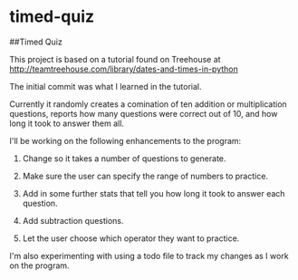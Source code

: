 # timed-quiz

##Timed Quiz 

This project is based on a tutorial found on Treehouse at http://teamtreehouse.com/library/dates-and-times-in-python

The initial commit was what I learned in the tutorial. 

Currently it randomly creates a comination of ten addition or multiplication questions,
reports how many questions were correct out of 10,
and how long it took to answer them all.

I'll be working on the following enhancements to the program:


1. Change so it takes a number of questions to generate.

2. Make sure the user can specify the range of numbers to practice.

3. Add in some further stats that tell you how long it took to answer each question.

4. Add subtraction questions.

5. Let the user choose which operator they want to practice.

I'm also experimenting with using a todo file to track my changes as I work on the program.
